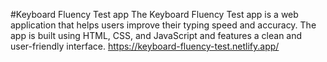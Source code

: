 #Keyboard Fluency Test app
The Keyboard Fluency Test app is a web application that helps users improve their typing speed and accuracy. The app is built using HTML, CSS, and JavaScript and features a clean and user-friendly interface.
https://keyboard-fluency-test.netlify.app/
